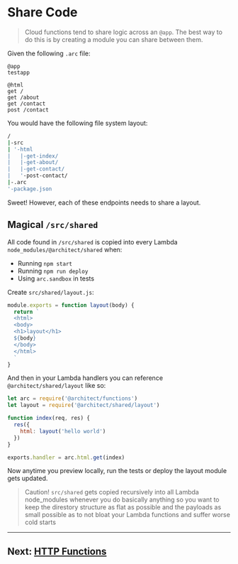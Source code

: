 # Share Code

> Cloud functions tend to share logic across an `@app`. The best way to do this is by creating a module you can share between them. 

Given the following `.arc` file:

```arc
@app
testapp

@html
get /
get /about
get /contact
post /contact
```

You would have the following file system layout:

```bash
/
|-src
| '-html
|   |-get-index/
|   |-get-about/
|   |-get-contact/
|   '-post-contact/
|-.arc
'-package.json
```

Sweet! However, each of these endpoints needs to share a layout.

## Magical `/src/shared`

All code found in `/src/shared` is copied into every Lambda `node_modules/@architect/shared` when:

- Running `npm start`
- Running `npm run deploy`
- Using `arc.sandbox` in tests 

Create `src/shared/layout.js`:

```javascript
module.exports = function layout(body) {
  return `
  <html>
  <body>
  <h1>layout</h1>
  ${body}
  </body>
  </html>
  `
}
```

And then in your Lambda handlers you can reference `@architect/shared/layout` like so:

```javascript
let arc = require('@architect/functions')
let layout = require('@architect/shared/layout')

function index(req, res) {
  res({
    html: layout('hello world')
  })
}

exports.handler = arc.html.get(index)
```

Now anytime you preview locally, run the tests or deploy the layout module gets updated. 

> Caution! `src/shared` gets copied recursively into all Lambda node_modules whenever you do basically anything so you want to keep the direstory structure as flat as possible and the payloads as small possible as to not bloat your Lambda functions and suffer worse cold starts

---

## Next: [HTTP Functions](/guides/http)
